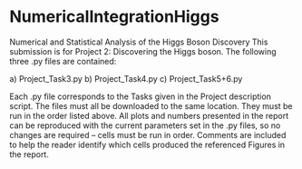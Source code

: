 # NumericalIntegrationHiggs
Numerical and Statistical Analysis of the Higgs Boson Discovery
This submission is for Project 2: Discovering the Higgs boson. The following three .py files are contained:

a) Project_Task3.py
b) Project_Task4.py
c) Project_Task5+6.py

Each .py file corresponds to the Tasks given in the Project description script. The files must all be downloaded to the same location. They must be run in the order listed above. All plots and numbers presented in the report can be reproduced with the current parameters set in the .py files, so no changes are required – cells must be run in order. Comments are included to help the reader identify which cells produced the referenced Figures in the report.

